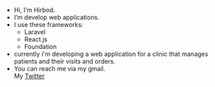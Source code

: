 - Hi, I’m Hirbod.
- I’m develop web applications.
- I use these frameworks:
  - Laravel
  - React.js
  - Foundation
- currently i'm developing a web application for a clinic that manages patients and their visits and orders.
- You can reach me via my gmail.
<br/>My [Twitter](http://twitter.com/_Hirbod_)


<!---
H1rb0d/H1rb0d is a ✨ special ✨ repository because its `README.md` (this file) appears on your GitHub profile.
You can click the Preview link to take a look at your changes.
--->
